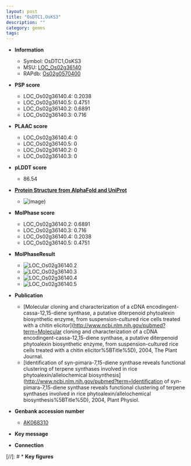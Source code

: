 ```yaml
---
layout: post
title: "OsDTC1,OsKS3"
description: ""
category: genes
tags: 
---
```


* **Information**  
    + Symbol: OsDTC1,OsKS3  
    + MSU: [LOC_Os02g36140](http://rice.plantbiology.msu.edu/cgi-bin/ORF_infopage.cgi?orf=LOC_Os02g36140)  
    + RAPdb: [Os02g0570400](http://rapdb.dna.affrc.go.jp/viewer/gbrowse_details/irgsp1?name=Os02g0570400)  

* **PSP score**  
    + LOC_Os02g36140.4: 0.2038 
    + LOC_Os02g36140.5: 0.4751 
    + LOC_Os02g36140.2: 0.6891 
    + LOC_Os02g36140.3: 0.716 

* **PLAAC score**  
    + LOC_Os02g36140.4: 0 
    + LOC_Os02g36140.5: 0 
    + LOC_Os02g36140.2: 0 
    + LOC_Os02g36140.3: 0 

* **pLDDT score**
    + 86.54

* **[Protein Structure from AlphaFold and UniProt](https://www.uniprot.org/uniprotkb/Q0E088/entry#structure)**
    + ![image](https://ricepsp.github.io/images/Q0/AF-Q0E088-F1.png))

* **MolPhase score**
    + LOC_Os02g36140.2: 0.6891
    + LOC_Os02g36140.3: 0.716
    + LOC_Os02g36140.4: 0.2038
    + LOC_Os02g36140.5: 0.4751

* **MolPhaseResult**
    + ![LOC_Os02g36140.2](https://ricepsp.github.io/pictures/LOC_Os02g/LOC_Os02g36140.2.png)
    + ![LOC_Os02g36140.3](https://ricepsp.github.io/pictures/LOC_Os02g/LOC_Os02g36140.3.png)
    + ![LOC_Os02g36140.4](https://ricepsp.github.io/pictures/LOC_Os02g/LOC_Os02g36140.4.png)
    + ![LOC_Os02g36140.5](https://ricepsp.github.io/pictures/LOC_Os02g/LOC_Os02g36140.5.png)

* **Publication**  
    + [Molecular cloning and characterization of a cDNA encodingent-cassa-12,15-diene synthase, a putative diterpenoid phytoalexin biosynthetic enzyme, from suspension-cultured rice cells treated with a chitin elicitor](http://www.ncbi.nlm.nih.gov/pubmed?term=Molecular cloning and characterization of a cDNA encodingent-cassa-12,15-diene synthase, a putative diterpenoid phytoalexin biosynthetic enzyme, from suspension-cultured rice cells treated with a chitin elicitor%5BTitle%5D), 2004, The Plant Journal.
    + [Identification of syn-pimara-7,15-diene synthase reveals functional clustering of terpene synthases involved in rice phytoalexin/allelochemical biosynthesis](http://www.ncbi.nlm.nih.gov/pubmed?term=Identification of syn-pimara-7,15-diene synthase reveals functional clustering of terpene synthases involved in rice phytoalexin/allelochemical biosynthesis%5BTitle%5D), 2004, Plant Physiol.

* **Genbank accession number**  
    + [AK068310](http://www.ncbi.nlm.nih.gov/nuccore/AK068310)

* **Key message**  

* **Connection**  

[//]: # * **Key figures**  


